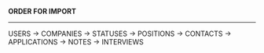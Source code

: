 **ORDER FOR IMPORT**

---
USERS -> COMPANIES -> STATUSES -> POSITIONS -> CONTACTS -> APPLICATIONS -> NOTES -> INTERVIEWS